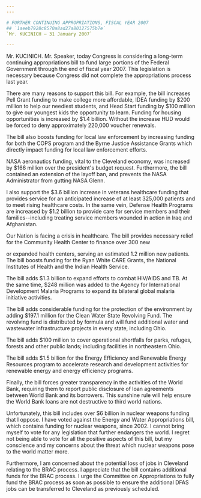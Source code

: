 ```yaml
---
---

# FURTHER CONTINUING APPROPRIATIONS, FISCAL YEAR 2007
## `1aeeb7928c8570a8ad27a80127575b7e`
`Mr. KUCINICH — 31 January 2007`

---
```



Mr. KUCINICH. Mr. Speaker, today Congress is considering a long-term 
continuing appropriations bill to fund large portions of the Federal 
Government through the end of fiscal year 2007. This legislation is 
necessary because Congress did not complete the appropriations process 
last year.

There are many reasons to support this bill. For example, the bill 
increases Pell Grant funding to make college more affordable, IDEA 
funding by $200 million to help our neediest students, and Head Start 
funding by $100 million to give our youngest kids the opportunity to 
learn. Funding for housing opportunities is increased by $1.4 billion. 
Without the increase HUD would be forced to deny approximately 220,000 
voucher renewals.

The bill also boosts funding for local law enforcement by increasing 
funding for both the COPS program and the Byrne Justice Assistance 
Grants which directly impact funding for local law enforcement efforts.

NASA aeronautics funding, vital to the Cleveland economy, was 
increased by $166 million over the president's budget request. 
Furthermore, the bill contained an extension of the layoff ban, and 
prevents the NASA Administrator from gutting NASA Glenn.

I also support the $3.6 billion increase in veterans healthcare 
funding that provides service for an anticipated increase of at least 
325,000 patients and to meet rising healthcare costs. In the same vein, 
Defense Health Programs are increased by $1.2 billion to provide care 
for service members and their families--including treating service 
members wounded in action in Iraq and Afghanistan.

Our Nation is facing a crisis in healthcare. The bill provides 
necessary relief for the Community Health Center to finance over 300 
new


or expanded health centers, serving an estimated 1.2 million new 
patients. The bill boosts funding for the Ryan White CARE Grants, the 
National Institutes of Health and the Indian Health Service.

The bill adds $1.3 billion to expand efforts to combat HIV/AIDS and 
TB. At the same time, $248 million was added to the Agency for 
International Development Malaria Programs to expand its bilateral 
global malaria initiative activities.

The bill adds considerable funding for the protection of the 
environment by adding $197.1 million for the Clean Water State 
Revolving Fund. The revolving fund is distributed by formula and will 
fund additional water and wastewater infrastructure projects in every 
state, including Ohio.

The bill adds $100 million to cover operational shortfalls for parks, 
refuges, forests and other public lands; including facilities in 
northeastern Ohio.

The bill adds $1.5 billion for the Energy Efficiency and Renewable 
Energy Resources program to accelerate research and development 
activities for renewable energy and energy efficiency programs.

Finally, the bill forces greater transparency in the activities of 
the World Bank, requiring them to report public disclosure of loan 
agreements between World Bank and its borrowers. This sunshine rule 
will help ensure the World Bank loans are not destructive to third 
world nations.

Unfortunately, this bill includes over $6 billion in nuclear weapons 
funding that I oppose. I have voted against the Energy and Water 
Appropriations bill, which contains funding for nuclear weapons, since 
2002. I cannot bring myself to vote for any legislation that further 
endangers the world. I regret not being able to vote for all the 
positive aspects of this bill, but my conscience and my concerns about 
the threat which nuclear weapons pose to the world matter more.

Furthermore, I am concerned about the potential loss of jobs in 
Cleveland relating to the BRAC process. I appreciate that the bill 
contains additional funds for the BRAC process. I urge the Committee on 
Appropriations to fully fund the BRAC process as soon as possible to 
ensure the additional DFAS jobs can be transferred to Cleveland as 
previously scheduled.